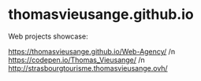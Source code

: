 # thomasvieusange.github.io

Web projects showcase:

https://thomasvieusange.github.io/Web-Agency/ /n
https://codepen.io/Thomas_Vieusange/ /n
http://strasbourgtourisme.thomasvieusange.ovh/

